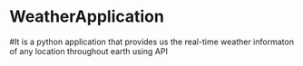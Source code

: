 # WeatherApplication
#It is a python application that provides us the real-time weather informaton of any location throughout earth using API 
